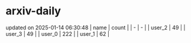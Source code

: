 # arxiv-daily
updated on 2025-01-14 06:30:48
| name | count |
| - | - |
| user_2 | 49 |
| user_3 | 49 |
| user_0 | 222 |
| user_1 | 62 |
